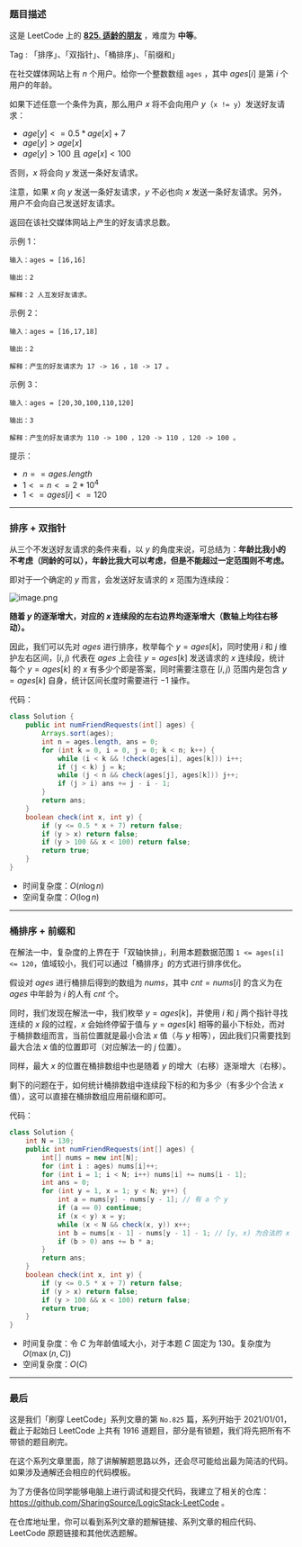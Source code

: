 ### 题目描述

这是 LeetCode 上的 **[825. 适龄的朋友](https://leetcode-cn.com/problems/friends-of-appropriate-ages/solution/gong-shui-san-xie-yi-ti-shuang-jie-pai-x-maa8/)** ，难度为 **中等**。

Tag : 「排序」、「双指针」、「桶排序」、「前缀和」



在社交媒体网站上有 $n$ 个用户。给你一个整数数组 `ages` ，其中 $ages[i]$ 是第 $i$ 个用户的年龄。

如果下述任意一个条件为真，那么用户 $x$ 将不会向用户 $y$（`x != y`）发送好友请求：

* $age[y] <= 0.5 * age[x] + 7$
* $age[y] > age[x]$
* $age[y] > 100$ 且 $age[x] < 100$

否则，$x$ 将会向 $y$ 发送一条好友请求。

注意，如果 $x$ 向 $y$ 发送一条好友请求，$y$ 不必也向 $x$ 发送一条好友请求。另外，用户不会向自己发送好友请求。

返回在该社交媒体网站上产生的好友请求总数。

示例 1：
```
输入：ages = [16,16]

输出：2

解释：2 人互发好友请求。
```
示例 2：
```
输入：ages = [16,17,18]

输出：2

解释：产生的好友请求为 17 -> 16 ，18 -> 17 。
```
示例 3：
```
输入：ages = [20,30,100,110,120]

输出：3

解释：产生的好友请求为 110 -> 100 ，120 -> 110 ，120 -> 100 。
```

提示：
* $n == ages.length$
* $1 <= n <= 2 * 10^4$
* $1 <= ages[i] <= 120$

---

### 排序 + 双指针 

从三个不发送好友请求的条件来看，以 $y$ 的角度来说，可总结为：**年龄比我小的不考虑（同龄的可以），年龄比我大可以考虑，但是不能超过一定范围则不考虑。**

即对于一个确定的 $y$ 而言，会发送好友请求的 $x$ 范围为连续段：

![image.png](https://pic.leetcode-cn.com/1640558862-McjmOR-image.png)

**随着 $y$ 的逐渐增大，对应的 $x$ 连续段的左右边界均逐渐增大（数轴上均往右移动）。**

因此，我们可以先对 $ages$ 进行排序，枚举每个 $y = ages[k]$，同时使用 $i$ 和 $j$ 维护左右区间，$[i, j)$ 代表在 $ages$ 上会往 $y = ages[k]$ 发送请求的 $x$ 连续段，统计每个 $y = ages[k]$ 的 $x$ 有多少个即是答案，同时需要注意在 $[i, j)$ 范围内是包含 $y = ages[k]$ 自身，统计区间长度时需要进行 $-1$ 操作。

代码：
```java
class Solution {
    public int numFriendRequests(int[] ages) {
        Arrays.sort(ages);
        int n = ages.length, ans = 0;
        for (int k = 0, i = 0, j = 0; k < n; k++) {
            while (i < k && !check(ages[i], ages[k])) i++;
            if (j < k) j = k;
            while (j < n && check(ages[j], ages[k])) j++;
            if (j > i) ans += j - i - 1;
        }
        return ans;
    }
    boolean check(int x, int y) {
        if (y <= 0.5 * x + 7) return false;
        if (y > x) return false;
        if (y > 100 && x < 100) return false; 
        return true;
    }
}
```
* 时间复杂度：$O(n\log{n})$
* 空间复杂度：$O(\log{n})$

---

### 桶排序 + 前缀和 

在解法一中，复杂度的上界在于「双轴快排」，利用本题数据范围 `1 <= ages[i] <= 120`，值域较小，我们可以通过「桶排序」的方式进行排序优化。

假设对 $ages$ 进行桶排后得到的数组为 $nums$，其中 $cnt = nums[i]$ 的含义为在 $ages$ 中年龄为 $i$ 的人有 $cnt$ 个。

同时，我们发现在解法一中，我们枚举 $y = ages[k]$，并使用 $i$ 和 $j$ 两个指针寻找连续的 $x$ 段的过程，$x$ 会始终停留于值与 $y = ages[k]$ 相等的最小下标处，而对于桶排数组而言，当前位置就是最小合法 $x$ 值（与 $y$ 相等），因此我们只需要找到最大合法 $x$ 值的位置即可（对应解法一的 $j$ 位置）。

同样，最大 $x$ 的位置在桶排数组中也是随着 $y$ 的增大（右移）逐渐增大（右移）。

剩下的问题在于，如何统计桶排数组中连续段下标的和为多少（有多少个合法 $x$ 值），这可以直接在桶排数组应用前缀和即可。

代码：
```java
class Solution {
    int N = 130;
    public int numFriendRequests(int[] ages) {
        int[] nums = new int[N];
        for (int i : ages) nums[i]++;
        for (int i = 1; i < N; i++) nums[i] += nums[i - 1];
        int ans = 0;
        for (int y = 1, x = 1; y < N; y++) {
            int a = nums[y] - nums[y - 1]; // 有 a 个 y
            if (a == 0) continue;
            if (x < y) x = y;
            while (x < N && check(x, y)) x++;
            int b = nums[x - 1] - nums[y - 1] - 1; // [y, x) 为合法的 x 范围，对于每个 y 而言，有 b 个 x
            if (b > 0) ans += b * a;
        }
        return ans;
    }
    boolean check(int x, int y) {
        if (y <= 0.5 * x + 7) return false;
        if (y > x) return false;
        if (y > 100 && x < 100) return false; 
        return true;
    }
}
```
* 时间复杂度：令 $C$ 为年龄值域大小，对于本题 $C$ 固定为 $130$。复杂度为 $O(\max(n, C))$
* 空间复杂度：$O(C)$

---

### 最后

这是我们「刷穿 LeetCode」系列文章的第 `No.825` 篇，系列开始于 2021/01/01，截止于起始日 LeetCode 上共有 1916 道题目，部分是有锁题，我们将先把所有不带锁的题目刷完。

在这个系列文章里面，除了讲解解题思路以外，还会尽可能给出最为简洁的代码。如果涉及通解还会相应的代码模板。

为了方便各位同学能够电脑上进行调试和提交代码，我建立了相关的仓库：https://github.com/SharingSource/LogicStack-LeetCode 。

在仓库地址里，你可以看到系列文章的题解链接、系列文章的相应代码、LeetCode 原题链接和其他优选题解。


